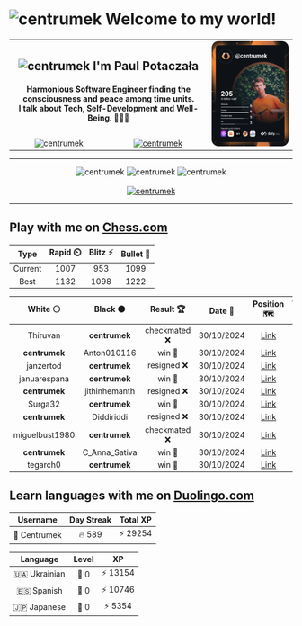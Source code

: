 <h1>
  <img
    src="https://emojis.slackmojis.com/emojis/images/1531849430/4246/blob-sunglasses.gif"
    width="30"
    alt="centrumek"
  />
  Welcome to my world!
</h1>

<table>
  <tbody>
    <tr>
      <td align="center" width="70%" colspan="2">
        <h2>
          <img
            src="https://raw.githubusercontent.com/MartinHeinz/MartinHeinz/master/wave.gif"
            width="30px"
            alt="centrumek"
          />
          I'm Paul Potaczała
        </h2>
        <h4>
          Harmonious Software Engineer finding the consciousness and peace among time units.
          <br/>
          I talk about Tech, Self-Development and Well-Being. 🌿🧘🚀
        </h4>
      </td>
      <td width="30%" rowspan="2">
        <a href="https://app.daily.dev/centrumek">
          <img
            src="./devcard.svg"
            alt="centrumek"
          />
        </a>
      </td>
    </tr>
    <tr align="center">
      <td>
        <img
          src="https://komarev.com/ghpvc/?username=centrumek&label=visitors&color=0e75b6&style=flat"
          alt="centrumek"
        >
      </td>
      <td>
        <a href="https://stackoverflow.com/users/14496012/centrumek">
          <img
            src="https://stackoverflow.com/users/flair/14496012.png?theme=dark"
            alt="centrumek"
          >
        </a>
      </td>
    </tr>
  </tbody>
</table>

---
<div align="center">
  <img 
    src="https://github-readme-stats.vercel.app/api?username=centrumek&show_icons=true&count_private=true&theme=dark&hide_border=true&hide=issues,contribs&bg_color=00000000"
    alt="centrumek"
  />
  <img
    src="https://github-readme-stats.vercel.app/api/top-langs/?username=centrumek&layout=compact&hide_border=true&theme=dark&bg_color=00000000&langs_count=6&exclude_repo=air-statistic-app"
    alt="centrumek"
  />
  <img 
    src="https://github-readme-streak-stats.herokuapp.com?user=centrumek&theme=dark&hide_border=true&background=FFFFFF00"
    alt="centrumek"
  />
  <br/>
  <br/>
  <a href="https://www.buymeacoffee.com/centrumek">
    <img
      src="https://cdn.buymeacoffee.com/buttons/v2/default-orange.png"
      height="50"
      width="210"
      alt="centrumek"
    />
  </a>
</div>

---

## Play with me on [Chess.com](https://www.chess.com/member/centrumek)

<div align="center">
<!--START_SECTION:chessStats-->
<!-- Automatically generated with https://github.com/Balastrong/chess-stats-action -->

| Type | Rapid ⏲️ | Blitz ⚡ | Bullet 🔫 |
|:---:|:---:|:---:|:---:|
| Current | 1007 | 953 | 1099 |
| Best | 1132 | 1098 | 1222 |

| White ⚪ | Black ⚫ | Result 🏆 | Date 📅 | Position 🗺️ | Type 🕕 |
|:---:|:---:|:---:|:---:|:---:|:---:|
| Thiruvan | **centrumek** | checkmated ❌ | 30/10/2024 | <a href="http://www.ee.unb.ca/cgi-bin/tervo/fen.pl?select=2R1k3/R3rp2/1B5p/8/2p5/2P3K1/1P5P/8 b - -">Link</a> | Blitz |
| **centrumek** | Anton010116 | win 🥇 | 30/10/2024 | <a href="http://www.ee.unb.ca/cgi-bin/tervo/fen.pl?select=1k1R1n1r/ppp5/4rp2/5K1p/8/2N5/PPP3PP/8 b - -">Link</a> | Blitz |
| janzertod | **centrumek** | resigned ❌ | 30/10/2024 | <a href="http://www.ee.unb.ca/cgi-bin/tervo/fen.pl?select=r5qk/3p4/2n1pB2/pp2P3/2pPQ2p/2P4P/PP1N1P1N/2K3R1 b - -">Link</a> | Blitz |
| januarespana | **centrumek** | win 🥇 | 30/10/2024 | <a href="http://www.ee.unb.ca/cgi-bin/tervo/fen.pl?select=1k4r1/2p5/ppPpK1p1/4r2p/8/7P/8/6R1 w - -">Link</a> | Blitz |
| **centrumek** | jithinhemanth | resigned ❌ | 30/10/2024 | <a href="http://www.ee.unb.ca/cgi-bin/tervo/fen.pl?select=8/p5pp/2pk4/7B/8/2K3q1/8/8 w - -">Link</a> | Blitz |
| Surga32 | **centrumek** | win 🥇 | 30/10/2024 | <a href="http://www.ee.unb.ca/cgi-bin/tervo/fen.pl?select=r3k3/5p2/2n1p3/p2qP2r/3P2p1/5nP1/PP1Q1P1P/R4RK1 w q -">Link</a> | Blitz |
| **centrumek** | Diddiriddi | resigned ❌ | 30/10/2024 | <a href="http://www.ee.unb.ca/cgi-bin/tervo/fen.pl?select=1r6/3k3p/p3p3/P2b1pb1/8/2B3KP/8/8 b - -">Link</a> | Blitz |
| miguelbust1980 | **centrumek** | checkmated ❌ | 30/10/2024 | <a href="http://www.ee.unb.ca/cgi-bin/tervo/fen.pl?select=rnbq2r1/3k4/2pPp3/p1PnN2Q/Pp6/1P2B3/5PPP/R3KB1R b KQ -">Link</a> | Blitz |
| **centrumek** | C_Anna_Sativa | win 🥇 | 30/10/2024 | <a href="http://www.ee.unb.ca/cgi-bin/tervo/fen.pl?select=r1b1k1nr/ppp2ppp/8/2bPp3/2PP4/P5PP/1P1nNK2/RNBQ1B1R b kq -">Link</a> | Blitz |
| tegarch0 | **centrumek** | win 🥇 | 30/10/2024 | <a href="http://www.ee.unb.ca/cgi-bin/tervo/fen.pl?select=r5r1/1p1k4/2p5/p3P3/2P5/2P4P/P6K/8 w - -">Link</a> | Blitz |

<!--END_SECTION:chessStats-->
</div>

## Learn languages with me on [Duolingo.com](https://www.duolingo.com/profile/Centrumek)

<div align="center">
<!--START_SECTION:duolingoStats-->
<!-- Automatically generated with https://github.com/centrumek/duolingo-readme-stats-->

| Username | Day Streak | Total XP |
|:---:|:---:|:---:|
| 👤 Centrumek | 🔥 589 | ⚡ 29254 |

| Language | Level | XP |
|:---:|:---:|:---:|
| 🇺🇦 Ukrainian | 👑 0 | ⚡ 13154 |
| 🇪🇸 Spanish | 👑 0 | ⚡ 10746 |
| 🇯🇵 Japanese | 👑 0 | ⚡ 5354 |

<!--END_SECTION:duolingoStats-->
</div>
<!--
**centrumek/centrumek** is a ✨ _special_ ✨ repository because its `README.md` (this file) appears on your GitHub profile.

Here are some ideas to get you started:

- 🔭 I’m currently working on ...
- 🌱 I’m currently learning ...
- 👯 I’m looking to collaborate on ...
- 🤔 I’m looking for help with ...
- 💬 Ask me about ...
- 📫 How to reach me: ...
- 😄 Pronouns: ...
- ⚡ Fun fact: ...
-->
